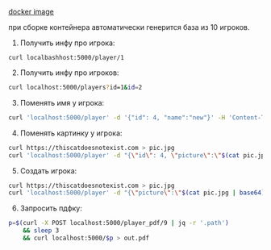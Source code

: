 [docker image](https://hub.docker.com/repository/docker/coteeq/soa-pdf)

при сборке контейнера автоматически генерится база из 10 игроков.

1. Получить инфу про игрока:
```
curl localbashhost:5000/player/1
```

2. Получить инфу про игроков:
```bash
curl localhost:5000/players?id=1&id=2
```

3. Поменять имя у игрока:
```bash
curl 'localhost:5000/player' -d '{"id": 4, "name":"new"}' -H 'Content-Type: application/json'
```

4. Поменять картинку у игрока:
```bash
curl https://thiscatdoesnotexist.com > pic.jpg
curl 'localhost:5000/player' -d "{\"id\": 4, \"picture\":\"$(cat pic.jpg | base64)\"}' -H 'Content-Type: application/json'
```

5. Создать игрока:
```bash
curl https://thiscatdoesnotexist.com > pic.jpg
curl 'localhost:5000/player' -d "{\"picture\":\"$(cat pic.jpg | base64)\", \"sex\": \"F\", \"name\": \"johnny\", \"email\": \"johnny@best.com\"}" -H 'Content-Type: application/json'
```

6. Запросить пдфку:
```bash
p=$(curl -X POST localhost:5000/player_pdf/9 | jq -r '.path')
    && sleep 3
    && curl localhost:5000/$p > out.pdf
```
